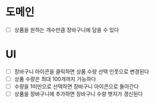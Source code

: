 # 도메인

- [ ] 상품을 원하는 개수만큼 장바구니에 담을 수 있다

# UI

- [ ] 장바구니 아이콘을 클릭하면 상품 수량 선택 인풋으로 변경된다
- [ ] 상품 수량은 최대 100개까지 가능하다
- [ ] 수량을 1미만으로 선택하면 장바구니 아이콘으로 돌아간다
- [ ] 상품을 장바구니에 추가하면 장바구니 수량 뱃지가 갱신된다
